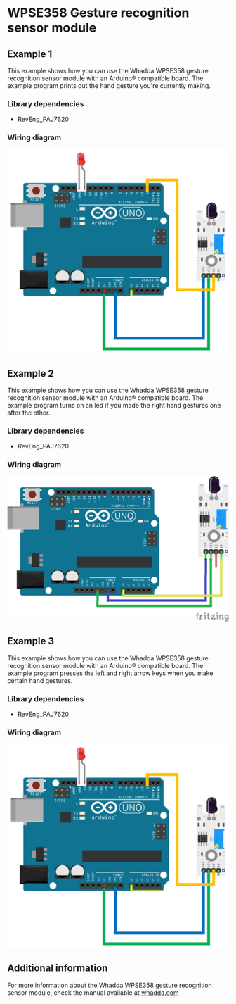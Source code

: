 # WPSE358 Gesture recognition sensor module

## Example 1
This example shows how you can use the Whadda WPSE358 gesture recognition sensor module with an Arduino® compatible board.
The example program prints out the hand gesture you're currently making.

### Library dependencies
* RevEng_PAJ7620

### Wiring diagram
![](./wiring_diagram_bb.png)

## Example 2
This example shows how you can use the Whadda WPSE358 gesture recognition sensor module with an Arduino® compatible board.
The example program turns on an led if you made the right hand gestures one after the other.

### Library dependencies
* RevEng_PAJ7620

### Wiring diagram
![](./wiring_diagram_bb2.png)

## Example 3
This example shows how you can use the Whadda WPSE358 gesture recognition sensor module with an Arduino® compatible board.
The example program presses the left and right arrow keys when you make certain hand gestures.

### Library dependencies
* RevEng_PAJ7620

### Wiring diagram
![](./wiring_diagram_bb.png)

## Additional information
  For more information about the Whadda WPSE358 gesture recognition sensor module, check the manual available at [whadda.com](https://whadda.com)

